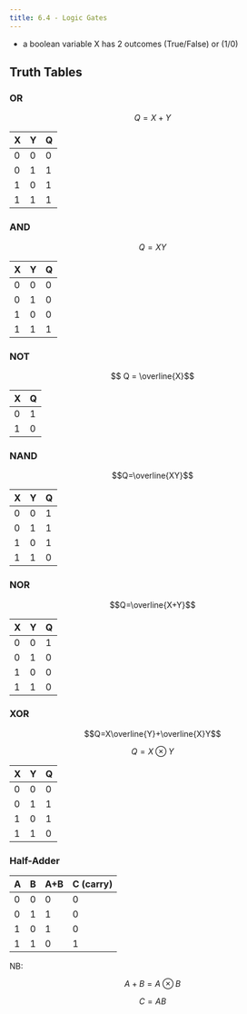 ```yaml
---
title: 6.4 - Logic Gates
---
```


- a boolean variable X has 2 outcomes (True/False) or (1/0)

<!-- todo add diagrams, p247 (p235)-->

## Truth Tables

### OR

$$Q = X + Y$$

| X    | Y    | Q    |
| ---- | ---- | ---- |
| 0    | 0    | 0    |
| 0    | 1    | 1    |
| 1    | 0    | 1    |
| 1    | 1    | 1    |

### AND

$$Q=XY$$

| X    | Y    | Q    |
| ---- | ---- | ---- |
| 0    | 0    | 0    |
| 0    | 1    | 0    |
| 1    | 0    | 0    |
| 1    | 1    | 1    |

### NOT

$$ Q = \overline{X}$$

| X    | Q    |
| ---- | ---- |
| 0    | 1    |
| 1    | 0    |

### NAND

$$Q=\overline{XY}$$

| X    | Y    | Q    |
| ---- | ---- | ---- |
| 0    | 0    | 1    |
| 0    | 1    | 1    |
| 1    | 0    | 1    |
| 1    | 1    | 0    |

### NOR

$$Q=\overline{X+Y}$$

| X    | Y    | Q    |
| ---- | ---- | ---- |
| 0    | 0    | 1    |
| 0    | 1    | 0    |
| 1    | 0    | 0    |
| 1    | 1    | 0    |

### XOR

$$Q=X\overline{Y}+\overline{X}Y$$

$$Q=X\otimes{Y}$$

| X    | Y    | Q    |
| ---- | ---- | ---- |
| 0    | 0    | 0    |
| 0    | 1    | 1    |
| 1    | 0    | 1    |
| 1    | 1    | 0    |

### Half-Adder

| A    | B    | A+B  | C (carry) |
| ---- | ---- | ---- | --------- |
| 0    | 0    | 0    | 0         |
| 0    | 1    | 1    | 0         |
| 1    | 0    | 1    | 0         |
| 1    | 1    | 0    | 1         |

NB: 

$$ A + B = A \otimes{B}$$ 

$$C=AB$$

